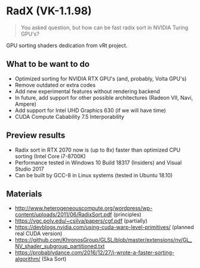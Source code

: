 # RadX (VK-1.1.98)

> You asked question, but how can be fast radix sort in NVIDIA Turing GPU's?

GPU sorting shaders dedication from vRt project.

## What to be want to do

- Optimized sorting for NVIDIA RTX GPU's (and, probably, Volta GPU's)
- Remove outdated or extra codes
- Add new experimental features without rendering backend
- In future, add support for other possible architectures (Radeon VII, Navi, Ampere)
- Add support for Intel UHD Graphics 630 (if we will have time)
- CUDA Compute Cabability 7.5 Interporability

## Preview results

- Radix sort in RTX 2070 now is (up to 8x) faster than optimized CPU sorting (Intel Core i7-8700K)
- Performance tested in Windows 10 Build 18317 (Insiders) and Visual Studio 2017 
- Can be built by GCC-8 in Linux systems (tested in Ubuntu 18.10)

## Materials 

- http://www.heterogeneouscompute.org/wordpress/wp-content/uploads/2011/06/RadixSort.pdf (principles)
- https://vgc.poly.edu/~csilva/papers/cgf.pdf (partially)
- https://devblogs.nvidia.com/using-cuda-warp-level-primitives/ (planned real CUDA version)
- https://github.com/KhronosGroup/GLSL/blob/master/extensions/nv/GL_NV_shader_subgroup_partitioned.txt
- https://probablydance.com/2016/12/27/i-wrote-a-faster-sorting-algorithm/ (Ska Sort)
